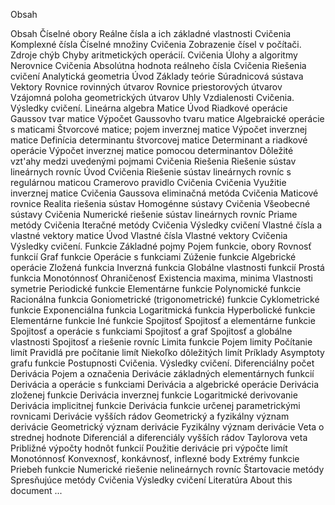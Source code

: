 ﻿Obsah

Obsah
    Číselné obory
        Reálne čísla a ich základné vlastnosti
            Cvičenia
            Komplexné čísla 
        Číselné množiny
            Cvičenia 
        Zobrazenie čísel v počítači.
        Zdroje chýb
        Chyby aritmetických operácií.
            Cvičenia 
        Úlohy a algoritmy
        Nerovnice
            Cvičenia 
        Absolútna hodnota reálneho čísla
            Cvičenia 
        Riešenia cvičení 
    Analytická geometria
        Úvod
        Základy teórie
            Súradnicová sústava
            Vektory
            Rovnice rovinných útvarov
            Rovnice priestorových útvarov
            Vzájomná poloha geometrických útvarov
            Uhly
            Vzdialenosti 
        Cvičenia.
        Výsledky cvičení. 
    Lineárna algebra
        Matice
            Úvod
            Riadkové operácie
            Gaussov tvar matice
            Výpočet Gaussovho tvaru matice
            Algebraické operácie s maticami
            Štvorcové matice; pojem inverznej matice
            Výpočet inverznej matice
            Definícia determinantu štvorcovej matice
            Determinant a riadkové operácie
            Výpočet inverznej matice pomocou determinantov
            Dôležité vzt'ahy medzi uvedenými pojmami 
        Cvičenia
            Riešenia 
    Riešenie sústav lineárnych rovníc
        Úvod
            Cvičenia 
        Riešenie sústav lineárnych rovníc s regulárnou maticou
            Cramerovo pravidlo
            Cvičenia
            Cvičenia
            Využitie inverznej matice
            Cvičenia
            Gaussova eliminačná metóda
            Cvičenia
            Maticové rovnice
            Realita riešenia sústav 
        Homogénne sústavy
            Cvičenia 
        Všeobecné sústavy
            Cvičenia 
        Numerické riešenie sústav lineárnych rovníc
            Priame metódy
            Cvičenia
            Iteračné metódy
            Cvičenia 
        Výsledky cvičení 
    Vlastné čísla a vlastné vektory matice
        Úvod
        Vlastné čísla
        Vlastné vektory
            Cvičenia 
        Výsledky cvičení. 
    Funkcie
        Základné pojmy
            Pojem funkcie, obory
            Rovnosť funkcií
            Graf funkcie 
        Operácie s funkciami
            Zúženie funkcie
            Algebrické operácie
            Zložená funkcia
            Inverzná funkcia 
        Globálne vlastnosti funkcií
            Prostá funkcia
            Monotónnosť
            Ohraničenosť
            Existencia maxima, minima
            Vlastnosti symetrie
            Periodické funkcie 
        Elementárne funkcie
            Polynomické funkcie
            Racionálna funkcia
            Goniometrické (trigonometrické) funkcie
            Cyklometrické funkcie
            Exponenciálna funkcia
            Logaritmická funkcia
            Hyperbolické funkcie
            Elementárne funkcie
            Iné funkcie 
        Spojitosť
            Spojitosť a elementárne funkcie
            Spojitosť a operácie s funkciami
            Spojitosť a graf
            Spojitosť a globálne vlastnosti
            Spojitosť a riešenie rovníc 
        Limita funkcie
            Pojem limity
            Počítanie limít
            Pravidlá pre počítanie limít
            Niekoľko dôležitých limít
            Príklady 
        Asymptoty grafu funkcie
        Postupnosti
        Cvičenia.
        Výsledky cvičení. 
    Diferenciálny počet
        Derivácia
            Pojem a označenia
            Derivácie základných elementárnych funkcií 
        Derivácia a operácie s funkciami
            Derivácia a algebrické operácie
            Derivácia zloženej funkcie
            Derivácia inverznej funkcie
            Logaritmické derivovanie
            Derivácia implicitnej funkcie
            Derivácia funkcie určenej parametrickými rovnicami 
        Derivácie vyšších rádov
        Geometrický a fyzikálny význam derivácie
            Geometrický význam derivácie
            Fyzikálny význam derivácie 
        Veta o strednej hodnote
        Diferenciál a diferenciály vyšších rádov
        Taylorova veta
        Približné výpočty hodnôt funkcií
        Použitie derivácie pri výpočte limít
        Monotónnosť
        Konvexnosť, konkávnosť, inflexné body
        Extrémy funkcie
        Priebeh funkcie
        Numerické riešenie nelineárnych rovníc
            Štartovacie metódy
            Spresňujúce metódy 
        Cvičenia
        Výsledky cvičení 
    Literatúra
    About this document ... 
